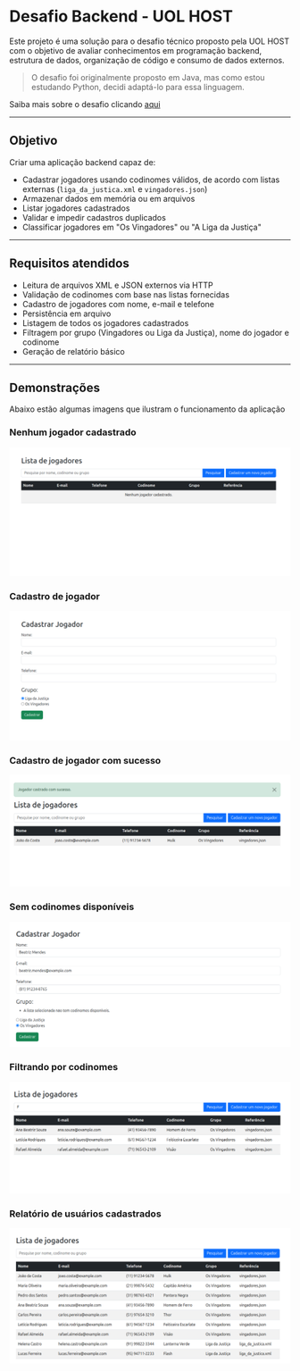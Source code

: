# Desafio Backend - UOL HOST

Este projeto é uma solução para o desafio técnico proposto pela UOL HOST com o objetivo de avaliar conhecimentos em programação backend, estrutura de dados, organização de código e consumo de dados externos.

> O desafio foi originalmente proposto em Java, mas como estou estudando Python, decidi adaptá-lo para essa linguagem.

Saiba mais sobre o desafio clicando [aqui](https://github.com/uolhost/test-backEnd-Java?tab=readme-ov-file)

---

## Objetivo

Criar uma aplicação backend capaz de:
- Cadastrar jogadores usando codinomes válidos, de acordo com listas externas (`liga_da_justica.xml` e `vingadores.json`)
- Armazenar dados em memória ou em arquivos
- Listar jogadores cadastrados
- Validar e impedir cadastros duplicados
- Classificar jogadores em "Os Vingadores" ou "A Liga da Justiça"

---

## Requisitos atendidos
- Leitura de arquivos XML e JSON externos via HTTP
- Validação de codinomes com base nas listas fornecidas
- Cadastro de jogadores com nome, e-mail e telefone
- Persistência em arquivo
- Listagem de todos os jogadores cadastrados
- Filtragem por grupo (Vingadores ou Liga da Justiça), nome do jogador e codinome
- Geração de relatório básico

---

## Demonstrações

Abaixo estão algumas imagens que ilustram o funcionamento da aplicação

### Nenhum jogador cadastrado

![Nenhum jogador cadastrado](images/nenhum_jogador.png)

### Cadastro de jogador

![Cadastro de jogador](images/cadastrar_jogador.png)

### Cadastro de jogador com sucesso

![Cadastro de jogador com sucesso](images/jogador_criado_com_sucesso.png)

### Sem codinomes disponíveis

![Sem codinomes disponíveis](images/sem_codinomes_disponiveis.png)

### Filtrando por codinomes

![Filtrando por codinomes](images/filtro_codinome.png)

### Relatório de usuários cadastrados

![Relatório de usuários cadastrados](images/relatorio_jogadores.png)
